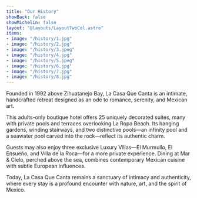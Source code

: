 ```yaml
---
title: "Our History"
showBack: false
showMichelin: false
layout: "@layouts/LayoutTwoCol.astro"
items:
- image: "/history/1.jpg"
- image: "/history/2.jpg"
- image: "/history/3.jpeg"
- image: "/history/4.jpg"
- image: "/history/5.jpeg"
- image: "/history/6.jpg"
- image: "/history/7.jpg"
- image: "/history/8.jpg"
---
```


Founded in 1992 above Zihuatanejo Bay, La Casa Que Canta is an intimate, handcrafted retreat designed as an ode to romance, serenity, and Mexican art.  

This adults-only boutique hotel offers 25 uniquely decorated suites, many with private pools and terraces overlooking La Ropa Beach. Its hanging gardens, winding stairways, and two distinctive pools—an infinity pool and a seawater pool carved into the rock—reflect its authentic charm.  

Guests may also enjoy three exclusive Luxury Villas—El Murmullo, El Ensueño, and Villa de la Roca—for a more private experience. Dining at Mar & Cielo, perched above the sea, combines contemporary Mexican cuisine with subtle European influences.  

Today, La Casa Que Canta remains a sanctuary of intimacy and authenticity, where every stay is a profound encounter with nature, art, and the spirit of Mexico.  
